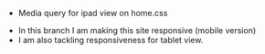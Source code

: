 - Media query for ipad view on home.css

<!---
Skinpo/Skinpo is a ✨ special ✨ repository because its `README.md` (this file) appears on your GitHub profile.
You can click the Preview link to take a look at your changes.
--->
- In this branch I am making this site responsive (mobile version)
- I am also tackling responsiveness for tablet view. 